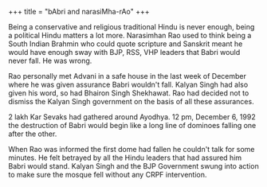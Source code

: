 +++
title = "bAbri and narasiMha-rAo"
+++

Being a conservative and religious traditional Hindu is never enough, being a political Hindu matters a lot more. Narasimhan Rao used to think being a South Indian Brahmin who could quote scripture and Sanskrit meant he would have enough sway with BJP, RSS, VHP leaders that Babri would never fall. He was wrong.

Rao personally met Advani in a safe house in the last week of December where he was given assurance Babri wouldn't fall. Kalyan Singh had also given his word, so had Bhairon Singh Shekhawat. Rao had decided not to dismiss the Kalyan Singh government on the basis of all these assurances.

2 lakh Kar Sevaks had gathered around Ayodhya. 12 pm, December 6, 1992 the destruction of Babri would begin like a long line of dominoes falling one after the other.

When Rao was informed the first dome had fallen he couldn't talk for some minutes. He felt betrayed by all the Hindu leaders that had assured him Babri would stand. Kalyan Singh and the BJP Government swung into action to make sure the mosque fell without any CRPF intervention.